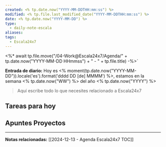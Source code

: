```yaml
---
created: <% tp.date.now("YYYY-MM-DDTHH:mm:ss") %>
modified: <% tp.file.last_modified_date("YYYY-MM-DDTHH:mm:ss") %>
date: <% tp.date.now("YYYY-MM-DD") %>
type:
  - daily-note-escala
aliases: 
tags:
  - Escala24x7
---
```

<%* await tp.file.move("/04-Work@Escala24x7/Agenda/" + tp.date.now("YYYY-MM-DD HHmmss") + " - " + tp.file.title) -%>`


**Entrada de diario:** 
Hoy es <% moment(tp.date.now("YYYY-MM-DD")).locale('es').format('dddd DD [de] MMMM') %>, estamos en la semana <% tp.date.now("WW") %> del año <% tp.date.now("YYYY") %>

> Aquí escribe todo lo que necesites relacionado a Escala24x7


## Tareas para hoy


## Apuntes Proyectos




----
**Notas relacionadas:**
[[2024-12-13 - Agenda Escala24x7 TOC]]

